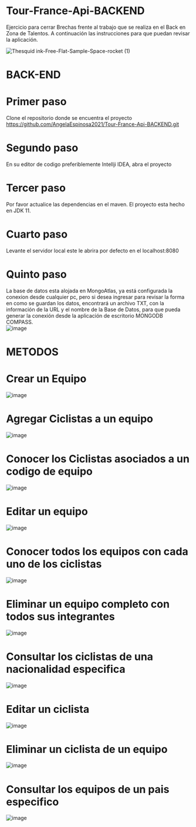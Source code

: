 # Tour-France-Api-BACKEND
Ejercicio para cerrar Brechas frente al trabajo que se realiza en el Back en Zona de Talentos. A continuación las instrucciones para que puedan revisar la aplicación.


![Thesquid ink-Free-Flat-Sample-Space-rocket (1)](https://user-images.githubusercontent.com/74884635/173256025-7921e6d6-21de-4dd2-b6e5-f0a179838fda.svg)
# BACK-END

# Primer paso 
Clone el repositorio   donde se encuentra el proyecto https://github.com/AngelaEspinosa2021/Tour-France-Api-BACKEND.git
# Segundo paso 
 En su  editor de codigo preferiblemente Intellji IDEA,  abra el proyecto 
# Tercer paso
Por favor  actualice las dependencias en el maven. El proyecto esta hecho en JDK 11.
# Cuarto paso
Levante el servidor local este le abrira por defecto en el localhost:8080
# Quinto paso
La base de datos esta alojada en MongoAtlas, ya está configurada la conexion desde cualquier pc, pero si desea ingresar para revisar la forma en como se guardan los datos, encontrará un archivo TXT, con la información de la URL y el nombre de la Base de Datos, para que pueda generar la conexión desde la aplicación de escritorio MONGODB COMPASS.  
![image](https://user-images.githubusercontent.com/82293975/179292286-ee822fd8-540b-408e-a276-26cb69e2e04b.png)

# METODOS

# Crear un Equipo
![image](https://user-images.githubusercontent.com/82293975/179295415-aef331b3-8aa7-4e56-a89f-5b5b0fb55610.png)

# Agregar Ciclistas a un equipo
![image](https://user-images.githubusercontent.com/82293975/179296960-69229cbd-c041-456d-afcf-57d432a6bae4.png)

# Conocer los Ciclistas asociados a un codigo de equipo
![image](https://user-images.githubusercontent.com/82293975/179297374-af5bb46b-54bb-4340-85d7-13a57d95007a.png)

# Editar un equipo
![image](https://user-images.githubusercontent.com/82293975/179297691-4db2323c-6a41-406f-8b4d-dca81988ac7b.png)

# Conocer todos los equipos con cada uno de los ciclistas
![image](https://user-images.githubusercontent.com/82293975/179297784-4e77566f-d899-43d9-af51-9b12d53f0d4f.png)

# Eliminar un equipo completo con todos sus integrantes
![image](https://user-images.githubusercontent.com/82293975/179297944-c4212325-2178-4745-8b31-92f726a04444.png)

# Consultar los ciclistas de una nacionalidad especifica
![image](https://user-images.githubusercontent.com/82293975/179298215-8b6399aa-1c17-4b1a-9d45-09c22f526929.png)

# Editar un ciclista
![image](https://user-images.githubusercontent.com/82293975/179298396-f8b9adaa-7c20-4f39-945b-da0de8d7e266.png)

# Eliminar un ciclista de un equipo
![image](https://user-images.githubusercontent.com/82293975/179299455-34979a8f-8b5d-48bc-80ee-c2c5b0ff18e9.png)

# Consultar los equipos de un pais especifico
![image](https://user-images.githubusercontent.com/82293975/179299747-64b5a849-31b6-4059-9fa0-48f415d05b3a.png)

